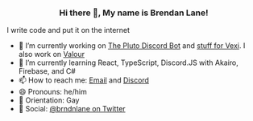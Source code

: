 <h3 align="center">Hi there 👋, My name is Brendan Lane!</h3>
I write code and put it on the internet

- 🔭 I’m currently working on [The Pluto Discord Bot](https://github.com/brndnln/Pluto) and [stuff for Vexi](https://github.com/vexico). I also work on [Valour](https://github.com/SpikeViper/Valour)
- 🌱 I’m currently learning React, TypeScript, Discord.JS with Akairo, Firebase, and C#
- 📫 How to reach me: [Email]( mailto:me@brndnln.dev?subject=GitHub%20-%20Hey%20%F0%9F%91%8B&body=Type%20your%20question%2C%20comment%2C%20cool%20pictures%20of%20cats%2C%20etc.%20here.%20You%20also%20might%20want%20to%20change%20the%20subject%20to%20better%20fit%20what%20this%20email%20is%20about. ) and [Discord](https://invite.gg/thesolarsystem)
- 😄 Pronouns: he/him
- 🌈 Orientation: Gay
- 💬 Social: [@brndnlane on Twitter](https://twitter.com/brndnlane)

<!--
**brndnln/brndnln** is a ✨ _special_ ✨ repository because its `README.md` (this file) appears on your GitHub profile.

Here are some ideas to get you started:

- 🔭 I’m currently working on ...
- 🌱 I’m currently learning ...
- 👯 I’m looking to collaborate on ...
- 🤔 I’m looking for help with ...
- 💬 Ask me about ...
- 📫 How to reach me: ...
- 😄 Pronouns: ...
- ⚡ Fun fact: ...

Saving Items:
- 💲 Tips: https://ko-fi.com/brendanlane
-->
